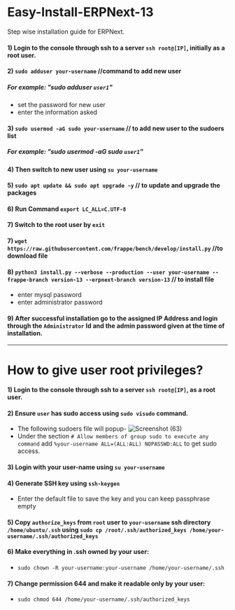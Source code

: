 # Easy-Install-ERPNext-13
Step wise installation guide for ERPNext.

#### 1) Login to the console through ssh to a server `ssh root@[IP]`, initially as a root user.
#### 2) `sudo adduser your-username` //command to add new user
#####      *For example: "sudo adduser `user1`"*
- set the password for new user
- enter the information asked
#### 3) `sudo usermod -aG sudo your-username` // to add new user to the sudoers list
#####      *For example: "sudo usermod -aG sudo `user1`"*

#### 4) Then switch to new user using `su your-username`
#### 5) `sudo apt update && sudo apt upgrade -y` // to update and upgrade the packages
#### 6) Run Command `export LC_ALL=C.UTF-8`
#### 7) Switch to the root user by `exit`
#### 7) `wget https://raw.githubusercontent.com/frappe/bench/develop/install.py` //to download file
#### 8) `python3 install.py --verbose --production --user your-username --frappe-branch version-13 --erpnext-branch version-13` // to install file
- enter mysql password
- enter administrator password
#### 9) After successful installation go to the assigned IP Address and login through the `Administrator` Id and the admin password given at the time of installation.

___


# How to give user root privileges?

#### 1) Login to the console through ssh to a server `ssh root@[IP]`, as a root user.
#### 2) Ensure `user` has sudo access using `sudo visudo` command.
- The following sudoers file will popup- ![Screenshot (63)](https://user-images.githubusercontent.com/67437879/125202270-77eb2800-e290-11eb-9f60-25a519d3b38b.png)
- Under the section `# Allow members of group sudo to execute any command` add `%your-username ALL=(ALL:ALL) NOPASSWD:ALL` to get sudo access.
#### 3) Login with your user-name using `su your-username`
#### 4) Generate SSH key using `ssh-keygen`
- Enter the default file to save the key and you can keep passphrase empty
#### 5) Copy `authorize_keys` from `root` user to `your-username` ssh directory `/home/ubuntu/.ssh` using `sudo cp /root/.ssh/authorized_keys /home/your-username/.ssh/authorized_keys`
#### 6) Make everything in .ssh owned by your user: 
- `sudo chown -R your-username:your-username /home/your-username/.ssh`
#### 7) Change permission 644 and make it readable only by your user:
- `sudo chmod 644 /home/your-username/.ssh/authorized_keys`

        
